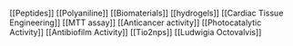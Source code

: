 [[Peptides]]
[[Polyaniline]]
[[Biomaterials]]
[[hydrogels]]
[[Cardiac Tissue Engineering]]
[[MTT assay]]
[[Anticancer activity]]
[[Photocatalytic Activity]]
[[Antibiofilm Activity]]
[[Tio2nps]]
[[Ludwigia Octovalvis]]
